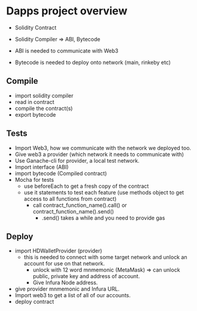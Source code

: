 # Dapps project overview

- Solidity Contract
- Solidity Compiler => ABI, Bytecode

- ABI is needed to communicate with Web3
- Bytecode is needed to deploy onto network (main, rinkeby etc)

## Compile

- import solidity compiler
- read in contract
- compile the contract(s)
- export bytecode

## Tests

- Import Web3, how we communicate with the network we deployed too.
- Give web3 a provider (which network it needs to communicate with)
- Use Ganache-cli for provider, a local test network.
- Import interface (ABI)
- import bytecode (Compiled contract)
- Mocha for tests
    - use beforeEach to get a fresh copy of the contract
    - use it statements to test each feature (use methods object to get access to all functions from contract)
        - call contract_function_name().call() or contract_function_name().send()
            - .send() takes a while and you need to provide gas
    

## Deploy

- import HDWalletProvider (provider)
    - this is needed to connect with some target network and unlock an account for use on that network.
        - unlock with 12 word mnmemonic (MetaMask) => can unlock public, private key and address of account.
        - Give Infura Node address. 
- give provider mnmemonic and Infura URL.
- Import web3 to get a list of all of our accounts.
- deploy contract